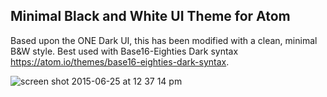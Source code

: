 ## Minimal Black and White UI Theme for Atom

Based upon the ONE Dark UI, this has been modified with a clean, minimal B&W style.  Best used with Base16-Eighties Dark syntax https://atom.io/themes/base16-eighties-dark-syntax.

![screen shot 2015-06-25 at 12 37 14 pm](https://cloud.githubusercontent.com/assets/236943/8364417/016b290a-1b3b-11e5-8be1-3b8e285a78cc.png)
